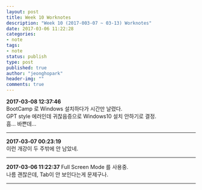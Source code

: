 ```yaml
---
layout: post
title: Week 10 Worknotes
description: "Week 10 (2017-003-07 ~ 03-13) Worknotes"
date: 2017-03-06 11:22:28
categories:
- note
tags:
- note
status: publish
type: post
published: true
author: "jeonghopark"
header-img: ""
comments: true
---                
```

**2017-03-08 12:37:46**                 
BootCamp 로 Windows 설치하다가 시간만 날렸다.           
GPT style 에러인데 귀찮음증으로 Windows10 설치 안하기로 결정.         
흠... 바쁜데...         

---

**2017-03-07 00:23:19**         
이런 개강이 두 주밖에 안 남았네.          

---     

**2017-03-06 11:22:37**
Full Screen Mode 를 사용중.         
나름 괜찮은데, Tab이 안 보인다는게 문제구나.         

---         